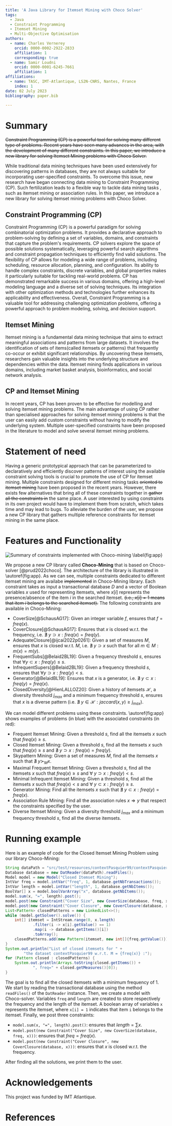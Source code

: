 ```yaml
---
title: 'A Java Library for Itemset Mining with Choco Solver'
tags:
  - Java
  - Constraint Programming
  - Itemset Mining
  - Multi-Objective Optimisation
authors:
  - name: Charles Vernerey
    orcid: 0000-0002-2922-2833
    affiliation: 1
    corresponding: true
  - name: Samir Loudni
    orcid: 0000-0001-6245-7661
    affiliation: 1
affiliations:
  - name: TASC, IMT-Atlantique, LS2N-CNRS, Nantes, France
    index: 1
date: 02 July 2023
bibliography: paper.bib

---
```


# Summary

~~Constraint Programming (CP) is a powerful tool for solving many different type of problems.
Recent years have seen many advances in the area, with the development of many different constraints.
In this paper, we introduce a new library for solving Itemset Mining problems with Choco Solver.~~

While traditional data mining techniques have been used extensively for discovering patterns in databases, they are not always suitable for incorporating user-specified constraints. To overcome this issue, new research have began connecting data mining to Constraint Programming (CP).  Such fertilization leads to a flexible way to tackle data mining tasks , such as itemset mining or association rules. In this paper, we introduce a new library for solving itemset mining problems with Choco Solver.              

## Constraint Programming (CP)
Constraint Programming (CP) is a powerful paradigm for solving combinatorial optimization problems. It provides a declarative approach to problem-solving by defining a set of variables, domains, and constraints that capture the problem's requirements. CP solvers explore the space of possible solutions systematically, leveraging powerful search algorithms and constraint propagation techniques to efficiently find valid solutions. The flexibility of CP allows for modeling a wide range of problems, including scheduling, resource allocation, planning, and configuration. Its ability to handle complex constraints, discrete variables, and global properties makes it particularly suitable for tackling real-world problems. CP has demonstrated remarkable success in various domains, offering a high-level modeling language and a diverse set of solving techniques. Its integration with other optimization methods and technologies further enhances its applicability and effectiveness. Overall, Constraint Programming is a valuable tool for addressing challenging optimization problems, offering a powerful approach to problem modeling, solving, and decision support.

## Itemset Mining

Itemset mining is a fundamental data mining technique that aims to extract meaningful associations and patterns from large datasets. It involves the identification of sets of items(called itemsets or patterns) that frequently co-occur or exhibit significant relationships. By uncovering these itemsets, researchers gain valuable insights into the underlying structure and dependencies within the data. Itemset mining finds applications in various domains, including market basket analysis, bioinformatics, and social network analysis.

## CP and Itemset Mining

In recent years, CP has been proven to be effective for modelling and solving itemset mining problems. The main advantage of using CP rather than specialised approaches for solving itemset mining problems is that the user can easily add custom constraints without having to modify the underlying system. Multiple user-specified constraints have been proposed in the literature to model and solve several itemset mining problems.

# Statement of need
Having a generic prototypical approach that can be parameterized to declaratively and efficiently discover patterns of interest using the available constraint solving tools is crucial to promote the use of CP for itemset mining. Multiple constraints designed for different mining tasks ~~oriented to itemset mining~~ have been proposed in the recent years. However, there exists few alternatives that bring all of these constraints together in ~~gather all the constraints in~~ the same place. A user interested by using constraints in its own project would have to implement them from scratch, which takes time and may lead to bugs. To alleviate the burden of the user, we propose a new CP library that gathers multiple reference constraints for itemset mining in the same place.

# Features and Functionality

![Summary of constraints implemented with Choco-mining \label{fig:app}](app.svg)

We propose a new CP library called **Choco-Mining** that is based on Choco-solver [@prud2022choco]. The architecture of the library is illustrated in \autoref{fig:app}. As we can see, multiple constraints dedicated to different itemset mining are availabe ~~implemented~~ in Choco-Mining library. Each constraint takes as input a transactional database $D$ and a vector of Boolean variables $x$ used for representing itemsets, where $x[i]$ represents the presence/absence of the item $i$ in the searched itemset. ~~(i.e., $x[i] = 1$ means that item $i$ belongs to the searched itemset).~~ The following constraints are available in Choco-Mining:

- CoverSize[@SchausAG17]: Given an integer variable $f$, ensures that $f = freq(x)$.
- CoverClosure[@SchausAG17]: Ensures that $x$ is closed w.r.t. the frequency, i.e. $\nexists ~y \supset x: freq(x) = freq(y)$.
- AdequateClosure[@ijcai2022p0261]: Given a set of measures $M$, ensures that $x$ is closed w.r.t. $M$, i.e. $\nexists~ y \supset x$ such that for all $m \in M : m(x) = m(y)$.
- FrequentSubs[@Belaid2BL19]: Given a frequency threshold $s$, ensures that $\forall y \subset x : freq(y) \le s$.
- InfrequentSupers[@Belaid2BL19]: Given a frequency threshold $s$, ensures that $\forall y \supset x : freq(y) < s$.
- Generator[@BelaidBL19]: Ensures that $x$ is a generator, i.e. $\nexists ~y \subset x : freq(y) = freq(x)$.
- ClosedDiversity[@HienLALLOZ20]: Given a history of itemsets $\mathcal{H}$, a diversity threshold $j_{max}$ and a minimum frequency threshold $s$, ensures that $x$ is a diverse pattern (i.e. $\nexists ~y \in \mathcal{H} : jaccard(x,y) \ge j_{max}$).

We can model different problems using these constraints. \autoref{fig:app} shows examples of problems (in blue) with the associated constraints (in red):

- Frequent Itemset Mining: Given a threshold $s$, find all the itemsets $x$ such that $freq(x) \ge s$.
- Closed Itemset Mining: Given a threshold $s$, find all the itemsets $x$ such that $freq(x) \ge s$ and $\nexists ~y \supset x : freq(x) = freq(y)$.
- Skypattern Mining: Given a set of measures $M$, find all the itemsets $x$ such that $\nexists ~y \succ_M x$.
- Maximal Frequent Itemset Mining: Given a threshold $s$, find all the itemsets $x$ such that $freq(x) \ge s$ and $\forall ~y \supset x : freq(y) < s$.
- Minimal Infrequent Itemset Mining: Given a threshold $s$, find all the itemsets $x$ such that $freq(x) < s$ and $\forall ~y \subset x : freq(y) \ge s$.
- Generator Mining: Find all the itemsets $x$ such that $\nexists ~y \subset x : freq(y) = freq(x)$.
- Association Rule Mining: Find all the association rules $x \Rightarrow y$ that respect the constraints specified by the user.
- Diverse Itemset Mining: Given a diversity threshold $j_{max}$ and a minimum frequency threshold $s$, find all the diverse itemsets.

# Running example

Here is an example of code for the Closed Itemset Mining Problem using our library Choco-Mining:

```java
String dataPath = "src/test/resources/contextPasquier99/contextPasquier99.dat";
Database database = new DatReader(dataPath).readFiles();
Model model = new Model("Closed Itemset Mining");
IntVar freq = model.intVar("freq", 1, database.getNbTransactions());
IntVar length = model.intVar("length", 1, database.getNbItems());
BoolVar[] x = model.boolVarArray("x", database.getNbItems());
model.sum(x, "=", length).post();
model.post(new Constraint("Cover Size", new CoverSize(database, freq, x)));
model.post(new Constraint("Cover Closure", new CoverClosure(database, x)));
List<Pattern> closedPatterns = new LinkedList<>();
while (model.getSolver().solve()) {
    int[] itemset = IntStream.range(0, x.length)
            .filter(i -> x[i].getValue() == 1)
            .map(i -> database.getItems()[i])
            .toArray();
    closedPatterns.add(new Pattern(itemset, new int[]{freq.getValue()}));
}
System.out.println("List of closed itemsets for " +
        "the dataset contextPasquier99 w.r.t. M = {freq(x)} :");
for (Pattern closed : closedPatterns) {
    System.out.println(Arrays.toString(closed.getItems()) +
            ", freq=" + closed.getMeasures()[0]);
}
```

The goal is to find all the closed itemsets with a minimum frequency of 1. We start by reading the transactional database using the method `readFiles()` of the `DatReader` instance. Then, we create a model with Choco-solver. Variables `freq` and `length` are created to store respectively the frequency and the length of the itemset. A boolean array of variables `x` represents the itemset, where `x[i] = 1` indicates that item `i` belongs to the itemset. Finally, we post three constraints:

- `model.sum(x, "=", length).post()`: ensures that $length = \sum x$.
- `model.post(new Constraint("Cover Size", new CoverSize(database, freq, x)))`: ensures that $freq = freq(x)$.
- `model.post(new Constraint("Cover Closure", new CoverClosure(database, x)))`: ensures that $x$ is closed w.r.t. the frequency.

After finding all the solutions, we print them to the user.

# Acknowledgements

This project was funded by IMT Atlantique.

# References
